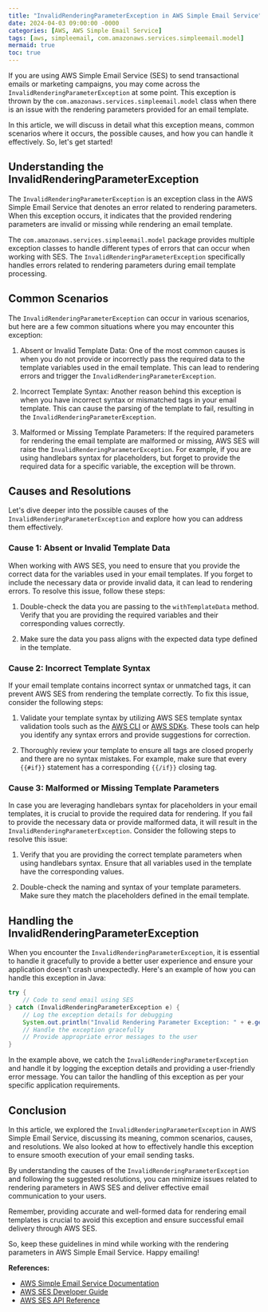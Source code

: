 ```yaml
---
title: "InvalidRenderingParameterException in AWS Simple Email Service"
date: 2024-04-03 09:00:00 -0000
categories: [AWS, AWS Simple Email Service]
tags: [aws, simpleemail, com.amazonaws.services.simpleemail.model]
mermaid: true
toc: true
---
```



If you are using AWS Simple Email Service (SES) to send transactional emails or marketing campaigns, you may come across the `InvalidRenderingParameterException` at some point. This exception is thrown by the `com.amazonaws.services.simpleemail.model` class when there is an issue with the rendering parameters provided for an email template.

In this article, we will discuss in detail what this exception means, common scenarios where it occurs, the possible causes, and how you can handle it effectively. So, let's get started!

## Understanding the InvalidRenderingParameterException

The `InvalidRenderingParameterException` is an exception class in the AWS Simple Email Service that denotes an error related to rendering parameters. When this exception occurs, it indicates that the provided rendering parameters are invalid or missing while rendering an email template.

The `com.amazonaws.services.simpleemail.model` package provides multiple exception classes to handle different types of errors that can occur when working with SES. The `InvalidRenderingParameterException` specifically handles errors related to rendering parameters during email template processing.

## Common Scenarios

The `InvalidRenderingParameterException` can occur in various scenarios, but here are a few common situations where you may encounter this exception:

1. Absent or Invalid Template Data: One of the most common causes is when you do not provide or incorrectly pass the required data to the template variables used in the email template. This can lead to rendering errors and trigger the `InvalidRenderingParameterException`.

2. Incorrect Template Syntax: Another reason behind this exception is when you have incorrect syntax or mismatched tags in your email template. This can cause the parsing of the template to fail, resulting in the `InvalidRenderingParameterException`.

3. Malformed or Missing Template Parameters: If the required parameters for rendering the email template are malformed or missing, AWS SES will raise the `InvalidRenderingParameterException`. For example, if you are using handlebars syntax for placeholders, but forget to provide the required data for a specific variable, the exception will be thrown.

## Causes and Resolutions

Let's dive deeper into the possible causes of the `InvalidRenderingParameterException` and explore how you can address them effectively.

### Cause 1: Absent or Invalid Template Data

When working with AWS SES, you need to ensure that you provide the correct data for the variables used in your email templates. If you forget to include the necessary data or provide invalid data, it can lead to rendering errors. To resolve this issue, follow these steps:

1. Double-check the data you are passing to the `withTemplateData` method. Verify that you are providing the required variables and their corresponding values correctly.

2. Make sure the data you pass aligns with the expected data type defined in the template.

### Cause 2: Incorrect Template Syntax

If your email template contains incorrect syntax or unmatched tags, it can prevent AWS SES from rendering the template correctly. To fix this issue, consider the following steps:

1. Validate your template syntax by utilizing AWS SES template syntax validation tools such as the [AWS CLI](https://aws.amazon.com/cli/) or [AWS SDKs](https://aws.amazon.com/tools/). These tools can help you identify any syntax errors and provide suggestions for correction.

2. Thoroughly review your template to ensure all tags are closed properly and there are no syntax mistakes. For example, make sure that every `{{#if}}` statement has a corresponding `{{/if}}` closing tag.

### Cause 3: Malformed or Missing Template Parameters

In case you are leveraging handlebars syntax for placeholders in your email templates, it is crucial to provide the required data for rendering. If you fail to provide the necessary data or provide malformed data, it will result in the `InvalidRenderingParameterException`. Consider the following steps to resolve this issue:

1. Verify that you are providing the correct template parameters when using handlebars syntax. Ensure that all variables used in the template have the corresponding values.

2. Double-check the naming and syntax of your template parameters. Make sure they match the placeholders defined in the email template.

## Handling the InvalidRenderingParameterException

When you encounter the `InvalidRenderingParameterException`, it is essential to handle it gracefully to provide a better user experience and ensure your application doesn't crash unexpectedly. Here's an example of how you can handle this exception in Java:

```java
try {
    // Code to send email using SES
} catch (InvalidRenderingParameterException e) {
    // Log the exception details for debugging
    System.out.println("Invalid Rendering Parameter Exception: " + e.getMessage());
    // Handle the exception gracefully
    // Provide appropriate error messages to the user
}
```

In the example above, we catch the `InvalidRenderingParameterException` and handle it by logging the exception details and providing a user-friendly error message. You can tailor the handling of this exception as per your specific application requirements.

## Conclusion

In this article, we explored the `InvalidRenderingParameterException` in AWS Simple Email Service, discussing its meaning, common scenarios, causes, and resolutions. We also looked at how to effectively handle this exception to ensure smooth execution of your email sending tasks.

By understanding the causes of the `InvalidRenderingParameterException` and following the suggested resolutions, you can minimize issues related to rendering parameters in AWS SES and deliver effective email communication to your users.

Remember, providing accurate and well-formed data for rendering email templates is crucial to avoid this exception and ensure successful email delivery through AWS SES.

So, keep these guidelines in mind while working with the rendering parameters in AWS Simple Email Service. Happy emailing!

**References:**
- [AWS Simple Email Service Documentation](https://docs.aws.amazon.com/ses/)
- [AWS SES Developer Guide](https://docs.aws.amazon.com/ses/latest/DeveloperGuide)
- [AWS SES API Reference](https://docs.aws.amazon.com/ses/latest/APIReference)